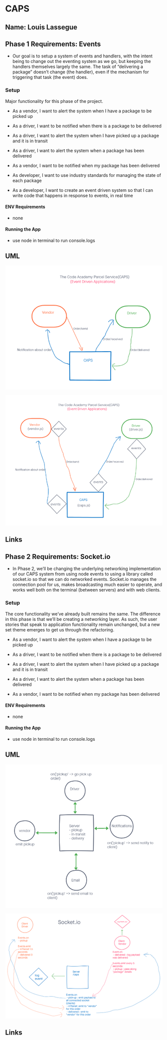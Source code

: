 # CAPS

## Name: Louis Lassegue

## Phase 1 Requirements: Events

  - Our goal is to setup a system of events and handlers, with the intent being to change out the eventing system as we go, but keeping the handlers themselves largely the same. The task of “delivering a package” doesn’t change (the handler), even if the mechanism for triggering that task (the event) does.


### Setup

Major functionality for this phase of the project.

- As a vendor, I want to alert the system when I have a package to be picked up

- As a driver, I want to be notified when there is a package to be delivered

- As a driver, I want to alert the system when I have picked up a package and it is in transit

- As a driver, I want to alert the system when a package has been delivered

- As a vendor, I want to be notified when my package has been delivered

- As developer, I want to use industry standards for managing the state of each package

- As a developer, I want to create an event driven system so that I can write code that happens in response to events, in real time

#### ENV Requirements

- none

#### Running the App

- use node in terminal to run console.logs 

## UML

![CAPS Event Driven Applications](./assets/events.png)

![CAPS Event Driven Applications](./assets/events2.png)

## Links

[]()

## Phase 2 Requirements: Socket.io

  - In Phase 2, we’ll be changing the underlying networking implementation of our CAPS system from using node events to using a library called socket.io so that we can do networked events. Socket.io manages the connection pool for us, makes broadcasting much easier to operate, and works well both on the terminal (between servers) and with web clients.

### Setup

The core functionality we’ve already built remains the same. The difference in this phase is that we’ll be creating a networking layer. As such, the user stories that speak to application functionality remain unchanged, but a new set theme emerges to get us through the refactoring.

- As a vendor, I want to alert the system when I have a package to be picked up

- As a driver, I want to be notified when there is a package to be delivered

- As a driver, I want to alert the system when I have picked up a package and it is in transit

- As a driver, I want to alert the system when a package has been delivered

- As a vendor, I want to be notified when my package has been delivered

#### ENV Requirements

- none

#### Running the App

- use node in terminal to run console.logs 

## UML

![Socket.io image](./assets/socket.io.png)

![Socket.io image](./assets/socket.io2.png)

## Links
